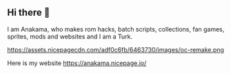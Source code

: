 ## Hi there 👋
I am Anakama, who makes rom hacks, batch scripts, collections, fan games, sprites, mods and websites and I am a Turk.

https://assets.nicepagecdn.com/adf0c6fb/6463730/images/oc-remake.png

Here is my website
https://anakama.nicepage.io/

